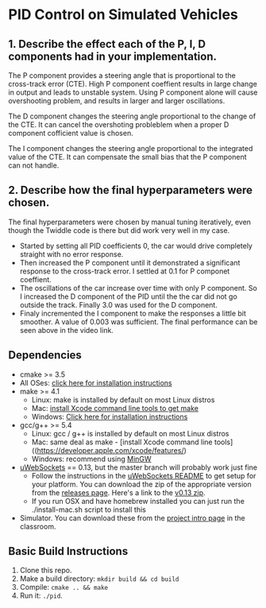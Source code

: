 # PID Control on Simulated Vehicles

## 1. Describe the effect each of the P, I, D components had in your implementation.

The P component provides a steering angle that is proportional to the cross-track error (CTE). High P component coeffient results in large change in output and leads to unstable system. Using P component alone will cause overshooting problem, and results in larger and larger oscillations.

The D component changes the steering angle proportional to the change of the CTE. It can cancel the overshoting probleblem when a proper D component cofficient value is chosen.

The I component changes the steering angle proportional to the integrated value of the CTE. It can compensate the small bias that the P component can not handle.

## 2. Describe how the final hyperparameters were chosen.

The final hyperparameters were chosen by manual tuning iteratively, even though the Twiddle code is there but did work very well in my case. 
* Started by setting all PID coefficients 0, the car would drive completely straight with no error response. 
* Then increased the P component until it demonstrated a significant response to the cross-track error. I settled at 0.1 for P componet coeffient.
* The oscillations of the car increase over time with only P component. So I increased the D component of the PID until the  the car did not go outside the track. Finally 3.0 was used for the D component.
* Finaly incremented the I component to make the responses a little bit smoother. A value of 0.003 was sufficient. The final performance can be seen above in the video link.

## Dependencies

* cmake >= 3.5
 * All OSes: [click here for installation instructions](https://cmake.org/install/)
* make >= 4.1
  * Linux: make is installed by default on most Linux distros
  * Mac: [install Xcode command line tools to get make](https://developer.apple.com/xcode/features/)
  * Windows: [Click here for installation instructions](http://gnuwin32.sourceforge.net/packages/make.htm)
* gcc/g++ >= 5.4
  * Linux: gcc / g++ is installed by default on most Linux distros
  * Mac: same deal as make - [install Xcode command line tools]((https://developer.apple.com/xcode/features/)
  * Windows: recommend using [MinGW](http://www.mingw.org/)
* [uWebSockets](https://github.com/uWebSockets/uWebSockets) == 0.13, but the master branch will probably work just fine
  * Follow the instructions in the [uWebSockets README](https://github.com/uWebSockets/uWebSockets/blob/master/README.md) to get setup for your platform. You can download the zip of the appropriate version from the [releases page](https://github.com/uWebSockets/uWebSockets/releases). Here's a link to the [v0.13 zip](https://github.com/uWebSockets/uWebSockets/archive/v0.13.0.zip).
  * If you run OSX and have homebrew installed you can just run the ./install-mac.sh script to install this
* Simulator. You can download these from the [project intro page](https://github.com/udacity/CarND-PID-Control-Project/releases) in the classroom.

## Basic Build Instructions

1. Clone this repo.
2. Make a build directory: `mkdir build && cd build`
3. Compile: `cmake .. && make`
4. Run it: `./pid`. 
